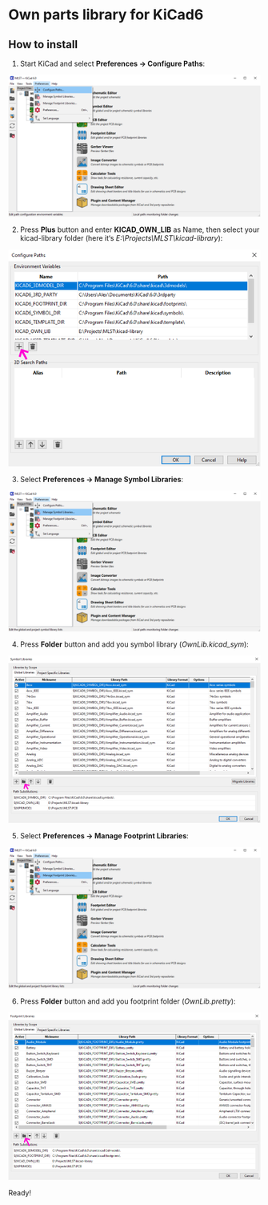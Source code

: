 # Own parts library for KiCad6

## How to install

1. Start KiCad and select **Preferences → Configure Paths**:

![Path configuration](/pics/KiCad_path_0.png)

2. Press **Plus** button and enter **KICAD_OWN_LIB** as Name, then select your kicad-library folder (here it‘s *E:\Projects\MLST\kicad-library*):

![Path configuration](/pics/KiCad_path.png)

3. Select **Preferences → Manage Symbol Libraries**:

![Path configuration](/pics/KiCad_symbol_0.png)

4. Press **Folder** button and add you symbol library (*OwnLib.kicad_sym*):

![Path configuration](/pics/KiCad_symbol.png)

5. Select **Preferences → Manage Footprint Libraries**:

![Path configuration](/pics/KiCad_footprint_0.png)

6. Press **Folder** button and add you footprint folder (*OwnLib.pretty*):

![Path configuration](/pics/KiCad_footprint.png)

Ready!
